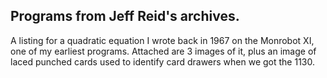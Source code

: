 ## Programs from Jeff Reid's archives.

A listing for a quadratic equation I wrote back in 1967 on the Monrobot XI,
one of my earliest programs. Attached are 3 images of it, plus an image of laced punched cards used
to identify card drawers when we got the 1130.
